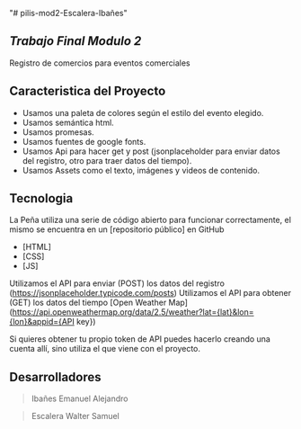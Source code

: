 "# pilis-mod2-Escalera-Ibañes" 
## _Trabajo Final Modulo 2_

Registro de comercios para eventos comerciales

## Caracteristica del Proyecto
- Usamos una paleta de colores según el estilo del evento elegido.
- Usamos semántica html.
- Usamos promesas.
- Usamos fuentes de google fonts.
- Usamos Api para hacer get y post (jsonplaceholder para enviar datos del registro, otro para traer datos del tiempo).
- Usamos Assets como el texto, imágenes y videos de contenido.

## Tecnologia
La Peña utiliza una serie de código abierto para funcionar correctamente, el mismo se encuentra en un [repositorio público] en GitHub

- [HTML] 
- [CSS] 
- [JS] 

Utilizamos el API para enviar (POST) los datos del registro  (https://jsonplaceholder.typicode.com/posts)
Utilizamos el API para obtener (GET) los datos del tiempo [Open Weather Map]  (https://api.openweathermap.org/data/2.5/weather?lat={lat}&lon={lon}&appid={API key})

Si quieres obtener tu propio token de API puedes hacerlo creando una cuenta allí, sino utiliza el que viene con el proyecto.

## Desarrolladores

>Ibañes Emanuel Alejandro 

>Escalera Walter Samuel

